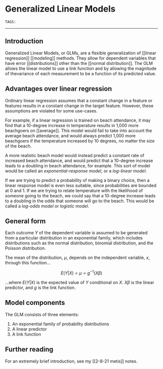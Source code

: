 # Generalized Linear Models
`TAGS:` 

---
## Introduction
Generalized Linear Models, or GLMs, are a flexible generalization of [[linear regression]] [[modeling]] methods. They allow for dependent variables that have error [[distributions]] other than the [[normal distribution]]. The GLM allows the linear model to use a link function and by allowing the magnitude of thevariance of each measurement to be a function of its predicted value. 

## Advantages over linear regression
Ordinary linear regression assumes that a constant change in a feature or features results in a constant change in the target feature. However, these assumptions are violated for some use-cases. 

For example, if a linear regression is trained on beach attendance, it may find that a 10-degree increase in temperature results in 1,000 more beachgoers on [[average]]. This model would fail to take into account the average beach attendance, and would always predict 1,000 more beachgoers if the temperature increased by 10 degrees, no matter the size of the beach. 

A more realistic beach model would instead predict a constant rate of increased beach attendance, and would predict that a 10-degree increase leads to a doubling in beach attendance, for example. This sort of model would be called an *exponential-response model,* or a *log-linear model*. 

If we are trying to predict a probability of making a binary choice, then a linear response model is even less suitable, since probabilities are bounded at 0 and 1. If we are trying to relate temperature with the likelihood of someone going to the beach, we could say that a 10-degree increase leads to a doubling in the odds that someone will go to the beach. This would be called a *log-odds model* or *logistic model*. 

## General form
Each outcome $Y$ of the dependent variable is assumed to be generated from a particular distribution in an exponential family, which includes distributions such as the normal distribution, binomial distribution, and the Poisson distribution. 

The mean of the distribution, $\mu$, depends on the independent variable, $x$, through this function...

$$
E(Y|X)=\mu=g^{-1}(X\beta)
$$

...where $E(Y|X)$ is the expected value of $Y$ conditional on $X$. $X\beta$ is the linear predictor, and $g$ is the link function. 

## Model components
The GLM consists of three elements:
1. An exponential family of probability distributions
2. A linear predictor
3. A link function

## Further reading
For an extremely brief introduction, see my [[2-8-21 metis]] notes.